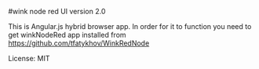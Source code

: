 
#wink node red UI version 2.0

This is Angular.js hybrid browser app. In order for it to function you need to get winkNodeRed app installed from https://github.com/tfatykhov/WinkRedNode

License: MIT
